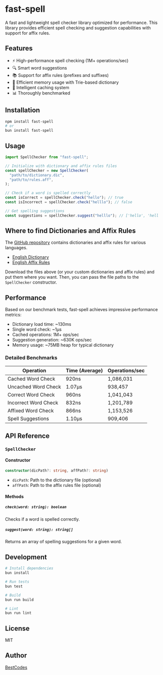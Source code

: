 # fast-spell

A fast and lightweight spell checker library optimized for performance. This library provides efficient spell checking and suggestion capabilities with support for affix rules.

## Features

- ⚡ High-performance spell checking (1M+ operations/sec)
- 🔍 Smart word suggestions
- 📚 Support for affix rules (prefixes and suffixes)
- 💾 Efficient memory usage with Trie-based dictionary
- 🔄 Intelligent caching system
- 📊 Thoroughly benchmarked

## Installation

```bash
npm install fast-spell
# or
bun install fast-spell
```

## Usage

```typescript
import SpellChecker from "fast-spell";

// Initialize with dictionary and affix rules files
const spellChecker = new SpellChecker(
  "path/to/dictionary.dic",
  "path/to/rules.aff",
);

// Check if a word is spelled correctly
const isCorrect = spellChecker.check("hello"); // true
const isIncorrect = spellChecker.check("helllo"); // false

// Get spelling suggestions
const suggestions = spellChecker.suggest("helllo"); // ['hello', 'hell', ...]
```

## Where to find Dictionaries and Affix Rules

The [GitHub repository](https://github.com/The-Best-Codes/fast-spell) contains dictionaries and affix rules for various languages.

- [English Dictionary](https://github.com/The-Best-Codes/fast-spell/blob/main/data/en_US-web.dic)
- [English Affix Rules](https://github.com/The-Best-Codes/fast-spell/blob/main/data/en_US-web.aff)

Download the files above (or your custom dictionaries and affix rules) and put them where you want. Then, you can pass the file paths to the `SpellChecker` constructor.

## Performance

Based on our benchmark tests, fast-spell achieves impressive performance metrics:

- Dictionary load time: ~130ms
- Single word check: ~1µs
- Cached operations: 1M+ ops/sec
- Suggestion generation: ~630K ops/sec
- Memory usage: ~75MB heap for typical dictionary

### Detailed Benchmarks

| Operation            | Time (Average) | Operations/sec |
| -------------------- | -------------- | -------------- |
| Cached Word Check    | 920ns          | 1,086,031      |
| Uncached Word Check  | 1.07µs         | 938,457        |
| Correct Word Check   | 960ns          | 1,041,043      |
| Incorrect Word Check | 832ns          | 1,201,789      |
| Affixed Word Check   | 866ns          | 1,153,526      |
| Spell Suggestions    | 1.10µs         | 909,406        |

## API Reference

### `SpellChecker`

#### Constructor

```typescript
constructor(dicPath?: string, affPath?: string)
```

- `dicPath`: Path to the dictionary file (optional)
- `affPath`: Path to the affix rules file (optional)

#### Methods

##### `check(word: string): boolean`

Checks if a word is spelled correctly.

##### `suggest(word: string): string[]`

Returns an array of spelling suggestions for a given word.

## Development

```bash
# Install dependencies
bun install

# Run tests
bun test

# Build
bun run build

# Lint
bun run lint
```

## License

MIT

## Author

[BestCodes](https://bestcodes.dev)
